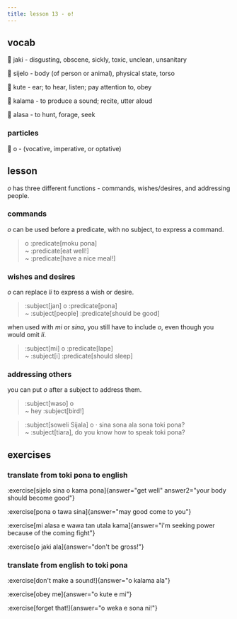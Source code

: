 ```yaml
---
title: lesson 13 - o!
---
```

## vocab
󱤐 jaki - disgusting, obscene, sickly, toxic, unclean, unsanitary

󱥛 sijelo - body (of person or animal), physical state, torso

󱤠 kute - ear; to hear, listen; pay attention to, obey

󱤕 kalama - to produce a sound; recite, utter aloud

󱤃 alasa - to hunt, forage, seek
### particles
󱥄 o - (vocative, imperative, or optative)

## lesson
*o* has three different functions - commands, wishes/desires, and addressing people.

### commands
*o* can be used before a predicate, with no subject, to express a command.

> o :predicate[moku pona] \
> ~ :predicate[eat well!] \
> ~ :predicate[have a nice meal!]

### wishes and desires

*o* can replace *li* to express a wish or desire.

> :subject[jan] o :predicate[pona] \
> ~ :subject[people] :predicate[should be good]

when used with *mi* or *sina*, you still have to include *o*, even though you would omit *li*.

> :subject[mi] o :predicate[lape] \
> ~ :subject[i] :predicate[should sleep]

### addressing others
you can put *o* after a subject to address them.

> :subject[waso] o \
> ~ hey :subject[bird!]

> :subject[soweli Sijala] o · sina sona ala sona toki pona? \
> ~ :subject[tiara], do you know how to speak toki pona?

## exercises
### translate from toki pona to english
:exercise[sijelo sina o kama pona]{answer="get well" answer2="your body should become good"}

:exercise[pona o tawa sina]{answer="may good come to you"}

:exercise[mi alasa e wawa tan utala kama]{answer="i'm seeking power because of the coming fight"}

:exercise[o jaki ala]{answer="don't be gross!"}

### translate from english to toki pona
:exercise[don't make a sound!]{answer="o kalama ala"}

:exercise[obey me]{answer="o kute e mi"}

:exercise[forget that!]{answer="o weka e sona ni!"}